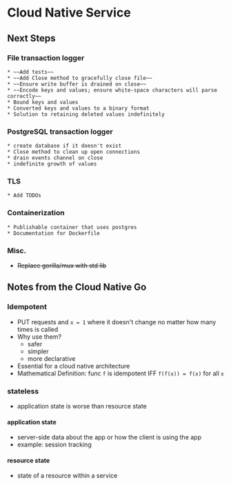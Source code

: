 # Cloud Native Service


## Next Steps
### File transaction logger
    * ~~Add tests~~
    * ~~Add Close method to gracefully close file~~
    * ~~Ensure write buffer is drained on close~~
    * ~~Encode keys and values; ensure white-space characters will parse correctly~~
    * Bound keys and values
    * Converted keys and values to a binary format
    * Solution to retaining deleted values indefinitely
### PostgreSQL transaction logger
    * create database if it doesn't exist
    * Close method to clean up open connections
    * drain events channel on close
    * indefinite growth of values
### TLS
    * Add TODOs
### Containerization
    * Publishable container that uses postgres
    * Documentation for Dockerfile
### Misc.
* ~~Replace gorilla/mux with std lib~~
## Notes from the Cloud Native Go

### Idempotent 
* PUT requests and `x = 1` where it doesn't change no matter how many times is called
* Why use them?
    * safer
    * simpler
    * more declarative
* Essential for a cloud native architecture
* Mathematical Definition: func `f` is idempotent IFF `f(f(x)) = f(x)` for all `x`
### stateless
* application state is worse than resource state
#### application state
* server-side data about the app or how the client is using the app
* example: session tracking
#### resource state
* state of a resource within a service
